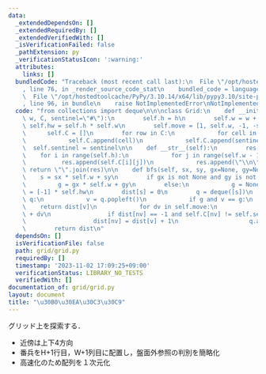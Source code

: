 ```yaml
---
data:
  _extendedDependsOn: []
  _extendedRequiredBy: []
  _extendedVerifiedWith: []
  _isVerificationFailed: false
  _pathExtension: py
  _verificationStatusIcon: ':warning:'
  attributes:
    links: []
  bundledCode: "Traceback (most recent call last):\n  File \"/opt/hostedtoolcache/PyPy/3.10.14/x64/lib/pypy3.10/site-packages/onlinejudge_verify/documentation/build.py\"\
    , line 76, in _render_source_code_stat\n    bundled_code = language.bundle(\n\
    \  File \"/opt/hostedtoolcache/PyPy/3.10.14/x64/lib/pypy3.10/site-packages/onlinejudge_verify/languages/python.py\"\
    , line 96, in bundle\n    raise NotImplementedError\nNotImplementedError\n"
  code: "from collections import deque\n\n\nclass Grid:\n    def __init__(self, h,\
    \ w, C, sentinel=\"#\"):\n        self.h = h\n        self.w = w + 1\n       \
    \ self.hw = self.h * self.w\n        self.move = [1, self.w, -1, -self.w]\n  \
    \      self.C = []\n        for row in C:\n            for cell in row:\n    \
    \            self.C.append(cell)\n            self.C.append(sentinel)\n      \
    \  self.sentinel = sentinel\n\n    def __str__(self):\n        res = []\n    \
    \    for i in range(self.h):\n            for j in range(self.w - 1):\n      \
    \          res.append(self.C[i][j])\n            res.append(\"\\n\")\n       \
    \ return \"\".join(res)\n\n    def bfs(self, sx, sy, gx=None, gy=None):\n    \
    \    s = sx * self.w + sy\n        if gx is not None and gy is not None:\n   \
    \         g = gx * self.w + gy\n        else:\n            g = None\n        dist\
    \ = [-1] * self.hw\n        dist[s] = 0\n        q = deque([s])\n        while\
    \ q:\n            v = q.popleft()\n            if g and v == g:\n            \
    \    return dist[v]\n            for dv in self.move:\n                nv = v\
    \ + dv\n                if dist[nv] == -1 and self.C[nv] != self.sentinel:\n \
    \                   dist[nv] = dist[v] + 1\n                    q.append(nv)\n\
    \        return dist\n"
  dependsOn: []
  isVerificationFile: false
  path: grid/grid.py
  requiredBy: []
  timestamp: '2023-11-02 17:09:25+09:00'
  verificationStatus: LIBRARY_NO_TESTS
  verifiedWith: []
documentation_of: grid/grid.py
layout: document
title: "\u30B0\u30EA\u30C3\u30C9"
---
```


グリッド上を探索する．
- 近傍は上下4方向
- 番兵をH+1行目，W+1列目に配置し，盤面外参照の判別を簡略化
- 高速化のため配列を１次元化
